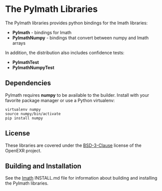# The PyImath Libraries

The PyImath libraries provides python bindings for the Imath
libraries:

* **PyImath** - bindings for Imath
* **PyImathNumpy** - bindings that convert between numpy and Imath arrays

In addition, the distribution also includes confidence tests:

* **PyImathTest**
* **PyImathNumpyTest**

## Dependencies

PyImath requires **numpy** to be available to the builder. Install with
your favorite package manager or use a Python virtualenv:

    virtualenv numpy
    source numpy/bin/activate
    pip install numpy

## License

These libraries are covered under the
[BSD-3-Clause](https://www.openexr.com/license.html) license of the
OpenEXR project.

## Building and Installation

See the [Imath](https://github.com/AcademySoftwareFoundation/Imath)
INSTALL.md file for information about building and installing the
PyImath libraries.


